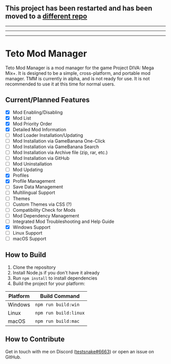 ## This project has been restarted and has been moved to a [different repo](https://github.com/testsnake/TetoModManager)




------------------------
------------------------
------------------------

# Teto Mod Manager

Teto Mod Manager is a mod manager for the game Project DIVA: Mega Mix+. It is designed to be a simple, cross-platform, and portable mod manager.
TMM is currently in alpha, and is not ready for use. It is not recommended to use it at this time for normal users.

## Current/Planned Features
- [x] Mod Enabling/Disabling
- [x] Mod List
- [x] Mod Priority Order
- [x] Detailed Mod Information
- [ ] Mod Loader Installation/Updating
- [ ] Mod Installation via GameBanana One-Click
- [ ] Mod Installation via GameBanana Search
- [ ] Mod Installation via Archive file (zip, rar, etc.)
- [ ] Mod Installation via GitHub
- [ ] Mod Uninstallation
- [ ] Mod Updating
- [x] Profiles
- [x] Profile Management
- [ ] Save Data Management
- [ ] Multilingual Support
- [ ] Themes
- [ ] Custom Themes via CSS (?)
- [ ] Compatibility Check for Mods
- [ ] Mod Dependency Management
- [ ] Integrated Mod Troubleshooting and Help Guide
- [x] Windows Support
- [ ] Linux Support
- [ ] macOS Support

## How to Build

1. Clone the repository
2. Install Node.js if you don't have it already
3. Run `npm install` to install dependencies
4. Build the project for your platform:

| Platform | Build Command       |
| -------- | ------------------- |
| Windows  | `npm run build:win` |
| Linux    | `npm run build:linux` |
| macOS    | `npm run build:mac` |

## How to Contribute
Get in touch with me on Discord ([testsnake#6663](https://discord.com/users/201460040564080651)) or open an issue on GitHub. 
